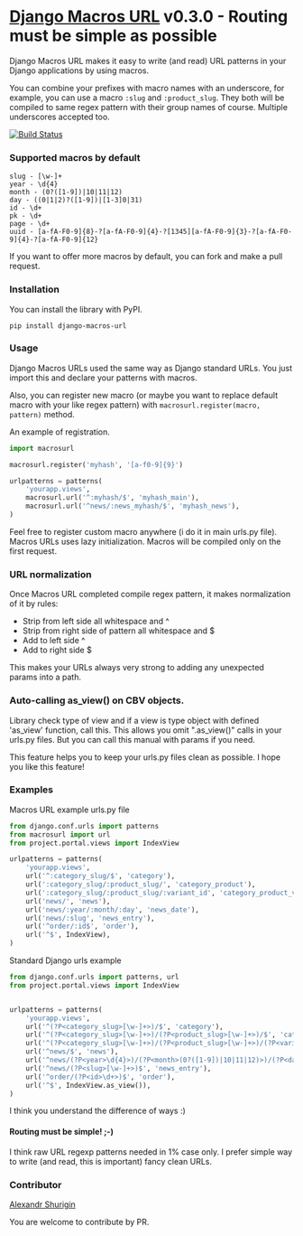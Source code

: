 # [Django Macros URL](https://github.com/phpdude/django-macros-url/) v0.3.0 - Routing must be simple as possible

Django Macros URL makes it easy to write (and read) URL patterns in your Django applications by using macros.

You can combine your prefixes with macro names with an underscore, for example, you can use a macro `:slug` 
and `:product_slug`. They both will be compiled to same regex pattern with their group names of course. 
Multiple underscores accepted too.

[![Build Status](https://travis-ci.org/phpdude/django-macros-url.svg?branch=master)](https://travis-ci.org/phpdude/django-macros-url)

### Supported macros by default

```
slug - [\w-]+
year - \d{4}
month - (0?([1-9])|10|11|12)
day - ((0|1|2)?([1-9])|[1-3]0|31)
id - \d+
pk - \d+
page - \d+
uuid - [a-fA-F0-9]{8}-?[a-fA-F0-9]{4}-?[1345][a-fA-F0-9]{3}-?[a-fA-F0-9]{4}-?[a-fA-F0-9]{12}
```

If you want to offer more macros by default, you can fork and make a pull request.

### Installation

You can install the library with PyPI.

```
pip install django-macros-url
```

### Usage

Django Macros URLs used the same way as Django standard URLs. You just import this and declare your 
patterns with macros.

Also, you can register new macro (or maybe you want to replace default macro with your like regex
pattern) with `macrosurl.register(macro, pattern)` method.

An example of registration.

```python
import macrosurl

macrosurl.register('myhash', '[a-f0-9]{9}')

urlpatterns = patterns(
    'yourapp.views',
    macrosurl.url('^:myhash/$', 'myhash_main'),
    macrosurl.url('^news/:news_myhash/$', 'myhash_news'),
)
```

Feel free to register custom macro anywhere (i do it in main urls.py file). Macros URLs uses lazy 
initialization. Macros will be compiled only on the first request.

### URL normalization

Once Macros URL completed compile regex pattern, it makes normalization of it by rules:

- Strip from left side all whitespace and ^
- Strip from right side of pattern all whitespace and $
- Add to left side ^
- Add to right side $

This makes your URLs always very strong to adding any unexpected params into a path.

### Auto-calling as_view() on CBV objects.

Library check type of view and if a view is type object with defined 'as_view' function, call this. This allows 
you omit ".as_view()" calls in your urls.py files. But you can call this manual with params if you need.

This feature helps you to keep your urls.py files clean as possible. I hope you like this feature!

### Examples

Macros URL example urls.py file

```python
from django.conf.urls import patterns
from macrosurl import url
from project.portal.views import IndexView

urlpatterns = patterns(
    'yourapp.views',
    url('^:category_slug/$', 'category'),
    url(':category_slug/:product_slug/', 'category_product'),
    url(':category_slug/:product_slug/:variant_id', 'category_product_variant'),
    url('news/', 'news'),
    url('news/:year/:month/:day', 'news_date'),
    url('news/:slug', 'news_entry'),
    url('^order/:id$', 'order'),
    url('^$', IndexView),
)
```

Standard Django urls example

```python
from django.conf.urls import patterns, url
from project.portal.views import IndexView


urlpatterns = patterns(
    'yourapp.views',
    url('^(?P<category_slug>[\w-]+>)/$', 'category'),
    url('^(?P<category_slug>[\w-]+>)/(?P<product_slug>[\w-]+>)/$', 'category_product'),
    url('^(?P<category_slug>[\w-]+>)/(?P<product_slug>[\w-]+>)/(?P<variant_id>\d+>)$', 'category_product_variant'),
    url('^news/$', 'news'),
    url('^news/(?P<year>\d{4}>)/(?P<month>(0?([1-9])|10|11|12)>)/(?P<day>((0|1|2)?([1-9])|[1-3]0|31)>)$', 'news_date'),
    url('^news/(?P<slug>[\w-]+>)$', 'news_entry'),
    url('^order/(?P<id>\d+>)$', 'order'),
    url('^$', IndexView.as_view()),
)
```

I think you understand the difference of ways :)

#### Routing must be simple! ;-)

I think raw URL regexp patterns needed in 1% case only. I prefer simple way to write (and read, this is 
important) fancy clean URLs.

### Contributor

[Alexandr Shurigin](https://github.com/phpdude/)

You are welcome to contribute by PR.
